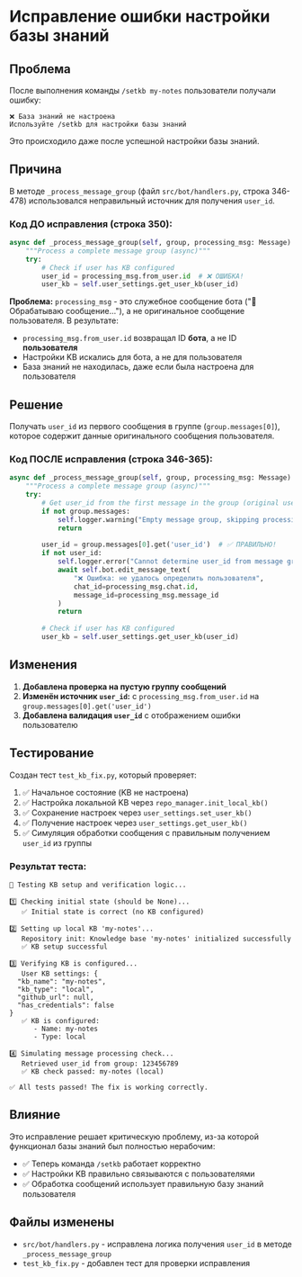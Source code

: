 # Исправление ошибки настройки базы знаний

## Проблема

После выполнения команды `/setkb my-notes` пользователи получали ошибку:

```
❌ База знаний не настроена
Используйте /setkb для настройки базы знаний
```

Это происходило даже после успешной настройки базы знаний.

## Причина

В методе `_process_message_group` (файл `src/bot/handlers.py`, строка 346-478) использовался неправильный источник для получения `user_id`.

### Код ДО исправления (строка 350):

```python
async def _process_message_group(self, group, processing_msg: Message) -> None:
    """Process a complete message group (async)"""
    try:
        # Check if user has KB configured
        user_id = processing_msg.from_user.id  # ❌ ОШИБКА!
        user_kb = self.user_settings.get_user_kb(user_id)
```

**Проблема:** `processing_msg` - это служебное сообщение бота ("🔄 Обрабатываю сообщение..."), а не оригинальное сообщение пользователя. В результате:
- `processing_msg.from_user.id` возвращал ID **бота**, а не ID **пользователя**
- Настройки KB искались для бота, а не для пользователя
- База знаний не находилась, даже если была настроена для пользователя

## Решение

Получать `user_id` из первого сообщения в группе (`group.messages[0]`), которое содержит данные оригинального сообщения пользователя.

### Код ПОСЛЕ исправления (строка 346-365):

```python
async def _process_message_group(self, group, processing_msg: Message) -> None:
    """Process a complete message group (async)"""
    try:
        # Get user_id from the first message in the group (original user message, not bot's processing_msg)
        if not group.messages:
            self.logger.warning("Empty message group, skipping processing")
            return
        
        user_id = group.messages[0].get('user_id')  # ✅ ПРАВИЛЬНО!
        if not user_id:
            self.logger.error("Cannot determine user_id from message group")
            await self.bot.edit_message_text(
                "❌ Ошибка: не удалось определить пользователя",
                chat_id=processing_msg.chat.id,
                message_id=processing_msg.message_id
            )
            return
        
        # Check if user has KB configured
        user_kb = self.user_settings.get_user_kb(user_id)
```

## Изменения

1. **Добавлена проверка на пустую группу сообщений**
2. **Изменён источник `user_id`:** с `processing_msg.from_user.id` на `group.messages[0].get('user_id')`
3. **Добавлена валидация `user_id`** с отображением ошибки пользователю

## Тестирование

Создан тест `test_kb_fix.py`, который проверяет:

1. ✅ Начальное состояние (KB не настроена)
2. ✅ Настройка локальной KB через `repo_manager.init_local_kb()`
3. ✅ Сохранение настроек через `user_settings.set_user_kb()`
4. ✅ Получение настроек через `user_settings.get_user_kb()`
5. ✅ Симуляция обработки сообщения с правильным получением `user_id` из группы

### Результат теста:

```
🧪 Testing KB setup and verification logic...

1️⃣ Checking initial state (should be None)...
   ✅ Initial state is correct (no KB configured)

2️⃣ Setting up local KB 'my-notes'...
   Repository init: Knowledge base 'my-notes' initialized successfully
   ✅ KB setup successful

3️⃣ Verifying KB is configured...
   User KB settings: {
  "kb_name": "my-notes",
  "kb_type": "local",
  "github_url": null,
  "has_credentials": false
}
   ✅ KB is configured:
      - Name: my-notes
      - Type: local

4️⃣ Simulating message processing check...
   Retrieved user_id from group: 123456789
   ✅ KB check passed: my-notes (local)

✅ All tests passed! The fix is working correctly.
```

## Влияние

Это исправление решает критическую проблему, из-за которой функционал базы знаний был полностью нерабочим:
- ✅ Теперь команда `/setkb` работает корректно
- ✅ Настройки KB правильно связываются с пользователями
- ✅ Обработка сообщений использует правильную базу знаний пользователя

## Файлы изменены

- `src/bot/handlers.py` - исправлена логика получения `user_id` в методе `_process_message_group`
- `test_kb_fix.py` - добавлен тест для проверки исправления
